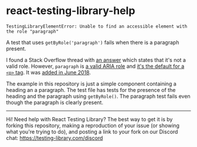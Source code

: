 # react-testing-library-help

```
TestingLibraryElementError: Unable to find an accessible element with the role "paragraph"
```

A test that uses `getByRole('paragraph')` fails when there is a paragraph present.

I found a Stack Overflow thread with [an answer](https://stackoverflow.com/a/65123080/2948042) which states that it's not a valid role. However, `paragraph` is [a valid ARIA role](https://www.w3.org/TR/html-aria/#index-aria-paragraph) and [it's the default for a `<p>` tag](https://www.w3.org/TR/html-aria/#el-p). It was [added in June 2018](https://github.com/w3c/aria/commit/907b62da80bf3fb8bbd18768b8f9fa6ca99e1fa8).

The example in this repository is just a simple component containing a heading an a paragraph. The test file has tests for the presence of the heading and the paragraph using `getByRole()`. The paragraph test fails even though the paragraph is clearly present.

---
Hi! Need help with React Testing Library? The best way to get it is by forking
this repository, making a reproduction of your issue (or showing what you're
trying to do), and posting a link to your fork on our Discord chat:
https://testing-library.com/discord

